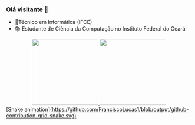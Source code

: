 ### Olá visitante 👋

- 🤖Técnico em Informática (IFCE)
- 📚 Estudante de Ciência da Computação no Instituto Federal do Ceará


<div align="center">
 <a href="https://github.com/FranciscoLucas1">
  <img height="180em" src="https://github-readme-stats.vercel.app/api?username=FranciscoLucas1&show_icons=true&theme=great-gatsby&include_all_commits=true&count_private=true"/>
  <img height="180em" src="https://github-readme-stats.vercel.app/api/top-langs/?username=FranciscoLucas1&layout=compact&langs_count=7&theme=great-gatsby"/>
</div>

<div>
 [Snake animation](https://github.com/FranciscoLucas1/blob/output/github-contribution-grid-snake.svg)
</div>
